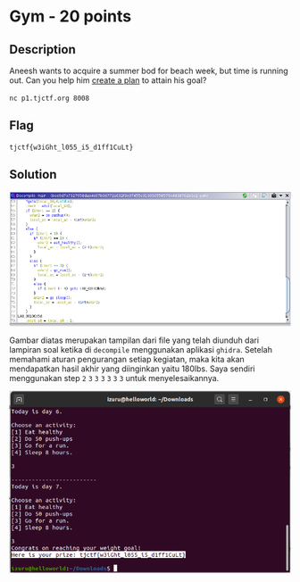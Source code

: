 # Gym - 20 points
## Description
Aneesh wants to acquire a summer bod for beach week, but time is running out. Can you help him [create a plan](https://static.tjctf.org/bed9d7b7327958dab4d07b06772a032f3e97455e310956558579e8838762b5e2_gym) to attain his goal?

`nc p1.tjctf.org 8008`

## Flag
```
tjctf{w3iGht_l055_i5_d1ff1CuLt}
```
## Solution
![](img.png)

Gambar diatas merupakan tampilan dari file yang telah diunduh dari lampiran soal ketika di `decompile` menggunakan aplikasi `ghidra`. Setelah memahami aturan pengurangan setiap kegiatan, maka kita akan mendapatkan hasil akhir yang diinginkan yaitu 180lbs. Saya sendiri menggunakan step `2` `3` `3` `3` `3` `3` `3` untuk menyelesaikannya.

![](img2.png)
